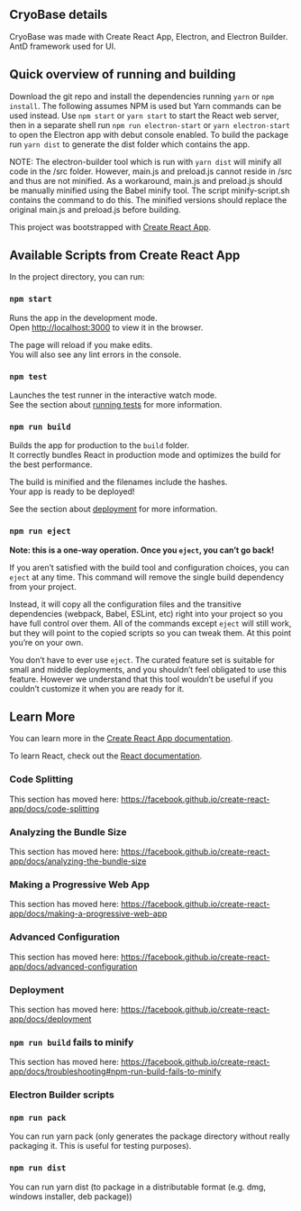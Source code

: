 ## CryoBase details

CryoBase was made with Create React App, Electron, and Electron Builder. AntD framework used for UI.

## Quick overview of running and building

Download the git repo and install the dependencies running `yarn` or `npm install`. The following assumes NPM is used but Yarn commands can be used instead. Use `npm start` or `yarn start` to start the React web server, then in a separate shell run `npm run electron-start` or `yarn electron-start` to open the Electron app with debut console enabled. To build the package run `yarn dist` to generate the dist folder which contains the app.

NOTE: The electron-builder tool which is run with `yarn dist` will minify all code in the /src folder. However, main.js and preload.js cannot reside in /src and thus are not minified. As a workaround, main.js and preload.js should be manually minified using the Babel minify tool. The script minify-script.sh contains the command to do this. The minified versions should replace the original main.js and preload.js before building.

This project was bootstrapped with [Create React App](https://github.com/facebook/create-react-app).

## Available Scripts from Create React App

In the project directory, you can run:

### `npm start`

Runs the app in the development mode.<br />
Open [http://localhost:3000](http://localhost:3000) to view it in the browser.

The page will reload if you make edits.<br />
You will also see any lint errors in the console.

### `npm test`

Launches the test runner in the interactive watch mode.<br />
See the section about [running tests](https://facebook.github.io/create-react-app/docs/running-tests) for more information.

### `npm run build`

Builds the app for production to the `build` folder.<br />
It correctly bundles React in production mode and optimizes the build for the best performance.

The build is minified and the filenames include the hashes.<br />
Your app is ready to be deployed!

See the section about [deployment](https://facebook.github.io/create-react-app/docs/deployment) for more information.

### `npm run eject`

**Note: this is a one-way operation. Once you `eject`, you can’t go back!**

If you aren’t satisfied with the build tool and configuration choices, you can `eject` at any time. This command will remove the single build dependency from your project.

Instead, it will copy all the configuration files and the transitive dependencies (webpack, Babel, ESLint, etc) right into your project so you have full control over them. All of the commands except `eject` will still work, but they will point to the copied scripts so you can tweak them. At this point you’re on your own.

You don’t have to ever use `eject`. The curated feature set is suitable for small and middle deployments, and you shouldn’t feel obligated to use this feature. However we understand that this tool wouldn’t be useful if you couldn’t customize it when you are ready for it.

## Learn More

You can learn more in the [Create React App documentation](https://facebook.github.io/create-react-app/docs/getting-started).

To learn React, check out the [React documentation](https://reactjs.org/).

### Code Splitting

This section has moved here: https://facebook.github.io/create-react-app/docs/code-splitting

### Analyzing the Bundle Size

This section has moved here: https://facebook.github.io/create-react-app/docs/analyzing-the-bundle-size

### Making a Progressive Web App

This section has moved here: https://facebook.github.io/create-react-app/docs/making-a-progressive-web-app

### Advanced Configuration

This section has moved here: https://facebook.github.io/create-react-app/docs/advanced-configuration

### Deployment

This section has moved here: https://facebook.github.io/create-react-app/docs/deployment

### `npm run build` fails to minify

This section has moved here: https://facebook.github.io/create-react-app/docs/troubleshooting#npm-run-build-fails-to-minify

### Electron Builder scripts

### `npm run pack`

You can run yarn pack (only generates the package directory without really packaging it. This is useful for testing purposes).

### `npm run dist`

You can run yarn dist (to package in a distributable format (e.g. dmg, windows installer, deb package))
